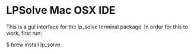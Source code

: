 # LPSolve Mac OSX IDE

This is a gui interface for the lp_solve terminal package. In order for this to work, first run:

$ brew install lp_solve
